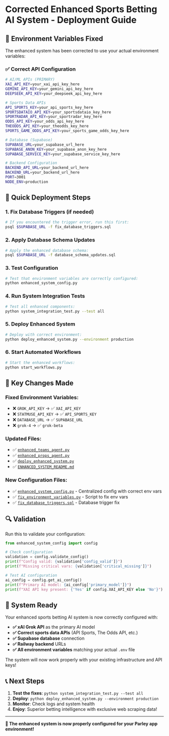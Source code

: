 # Corrected Enhanced Sports Betting AI System - Deployment Guide

## 🔧 Environment Variables Fixed

The enhanced system has been corrected to use your actual environment variables:

### ✅ Correct API Configuration

```bash
# AI/ML APIs (PRIMARY)
XAI_API_KEY=your_xai_api_key_here
GEMINI_API_KEY=your_gemini_api_key_here
DEEPSEEK_API_KEY=your_deepseek_api_key_here

# Sports Data APIs
API_SPORTS_KEY=your_api_sports_key_here
SPORTSDATAIO_API_KEY=your_sportsdataio_key_here
SPORTRADAR_API_KEY=your_sportradar_key_here
ODDS_API_KEY=your_odds_api_key_here
THEODDS_API_KEY=your_theodds_key_here
SPORTS_GAME_ODDS_API_KEY=your_sports_game_odds_key_here

# Database (Supabase)
SUPABASE_URL=your_supabase_url_here
SUPABASE_ANON_KEY=your_supabase_anon_key_here
SUPABASE_SERVICE_KEY=your_supabase_service_key_here

# Backend Configuration
BACKEND_API_URL=your_backend_url_here
BACKEND_URL=your_backend_url_here
PORT=3001
NODE_ENV=production
```

## 🚀 Quick Deployment Steps

### 1. Fix Database Triggers (if needed)
```bash
# If you encountered the trigger error, run this first:
psql $SUPABASE_URL -f fix_database_triggers.sql
```

### 2. Apply Database Schema Updates
```bash
# Apply the enhanced database schema:
psql $SUPABASE_URL -f database_schema_updates.sql
```

### 3. Test Configuration
```bash
# Test that environment variables are correctly configured:
python enhanced_system_config.py
```

### 4. Run System Integration Tests
```bash
# Test all enhanced components:
python system_integration_test.py --test all
```

### 5. Deploy Enhanced System
```bash
# Deploy with correct environment:
python deploy_enhanced_system.py --environment production
```

### 6. Start Automated Workflows
```bash
# Start the enhanced workflows:
python start_workflows.py
```

## 🎯 Key Changes Made

### Fixed Environment Variables:
- ❌ `GROK_API_KEY` → ✅ `XAI_API_KEY`
- ❌ `STATMUSE_API_KEY` → ✅ `API_SPORTS_KEY`
- ❌ `DATABASE_URL` → ✅ `SUPABASE_URL`
- ❌ `grok-4` → ✅ `grok-beta`

### Updated Files:
- ✅ [`enhanced_teams_agent.py`](enhanced_teams_agent.py)
- ✅ [`enhanced_props_agent.py`](enhanced_props_agent.py)
- ✅ [`deploy_enhanced_system.py`](deploy_enhanced_system.py)
- ✅ [`ENHANCED_SYSTEM_README.md`](ENHANCED_SYSTEM_README.md)

### New Configuration Files:
- ✅ [`enhanced_system_config.py`](enhanced_system_config.py) - Centralized config with correct env vars
- ✅ [`fix_environment_variables.py`](fix_environment_variables.py) - Script to fix env vars
- ✅ [`fix_database_triggers.sql`](fix_database_triggers.sql) - Database trigger fix

## 🔍 Validation

Run this to validate your configuration:

```python
from enhanced_system_config import config

# Check configuration
validation = config.validate_config()
print(f"Config valid: {validation['config_valid']}")
print(f"Missing critical vars: {validation['critical_missing']}")

# Test AI configuration
ai_config = config.get_ai_config()
print(f"Primary AI model: {ai_config['primary_model']}")
print(f"XAI API key present: {'Yes' if config.XAI_API_KEY else 'No'}")
```

## 🎉 System Ready

Your enhanced sports betting AI system is now correctly configured with:

- **✅ xAI Grok API** as the primary AI model
- **✅ Correct sports data APIs** (API Sports, The Odds API, etc.)
- **✅ Supabase database** connection
- **✅ Railway backend** URLs
- **✅ All environment variables** matching your actual `.env` file

The system will now work properly with your existing infrastructure and API keys!

## 📞 Next Steps

1. **Test the fixes**: `python system_integration_test.py --test all`
2. **Deploy**: `python deploy_enhanced_system.py --environment production`
3. **Monitor**: Check logs and system health
4. **Enjoy**: Superior betting intelligence with exclusive web scraping data!

---

**🎯 The enhanced system is now properly configured for your Parley app environment!**

